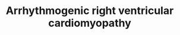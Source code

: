 ---
annotations:
- type: Disease Ontology
  value: arrhythmogenic right ventricular cardiomyopathy
- type: Pathway Ontology
  value: arrhythmogenic right ventricular cardiomyopathy pathway
authors:
- Nsalomonis
- Khanspers
- MaintBot
- Christine Chichester
- AlexanderPico
- Fehrhart
- AMTan
- Eweitz
- Finterly
description: Arrhythmogenic right ventricular cardiomyopathy (ARVC) is an inherited
  heart disease that may result in arrhythmia, heart failure, and sudden death. Hallmark
  pathologies of ARVC include myocyte loss and fibrofatty replacement.  Proteins on
  this pathway have targeted assays available via the [https://assays.cancer.gov/available_assays?wp_id=WP2118
  CPTAC Assay Portal]
last-edited: 2021-06-22
organisms:
- Homo sapiens
redirect_from:
- /index.php/Pathway:WP2118
- /instance/WP2118
schema-jsonld:
- '@context': https://schema.org/
  '@id': https://wikipathways.github.io/pathways/WP2118.html
  '@type': Dataset
  creator:
    '@type': Organization
    name: WikiPathways
  description: Arrhythmogenic right ventricular cardiomyopathy (ARVC) is an inherited
    heart disease that may result in arrhythmia, heart failure, and sudden death.
    Hallmark pathologies of ARVC include myocyte loss and fibrofatty replacement.  Proteins
    on this pathway have targeted assays available via the [https://assays.cancer.gov/available_assays?wp_id=WP2118
    CPTAC Assay Portal]
  keywords:
  - DSC2
  - CACNG5
  - LEF1
  - Gap junction
  - SLC8A1
  - CACNA2D4
  - DAG1
  - ITGB1
  - ACTG1
  - RYR2
  - ITGB6
  - ITGB7
  - CACNA1D
  - SGCG
  - ITGA11
  - PKP2
  - ITGA6
  - SGCA
  - CTNNA3
  - LAMA2
  - ITGAV
  - CACNG2
  - ITGA2B
  - DSG2
  - CACNG1
  - CACNB3
  - ITGA1
  - JUP
  - DES
  - TCF7
  - CACNB4
  - CACNA2D1
  - ACTN3
  - CTNNA2
  - ITGB4
  - EMD
  - CACNA1F
  - CACNG4
  - Cardiac muscle contraction
  - CACNA2D2
  - ITGB5
  - TCF7L2
  - ATP2A2
  - ACTB
  - ECM-receptor interaction
  - ACTN4
  - TCF7L1
  - CTNNB1
  - SGCD
  - ITGB3
  - CACNA2D3
  - CDH2
  - ITGA4
  - CACNG8
  - SGCB
  - ITGB8
  - ACTN2
  - ITGA10
  - CACNB2
  - DSP
  - ACTN1
  - ITGA5
  - CACNG6
  - Calcium
  - ITGA9
  - CACNA1C
  - ITGA8
  - CACNG7
  - GJA1
  - LMNA
  - CTNNA1
  - ITGA3
  - CACNG3
  - ITGA7
  - CACNA1S
  - DMD
  - ITGA2
  - CACNB1
  - Wnt signaling pathway
  - Sodium
  license: CC0
  name: Arrhythmogenic right ventricular cardiomyopathy
seo: CreativeWork
title: Arrhythmogenic right ventricular cardiomyopathy
wpid: WP2118
---